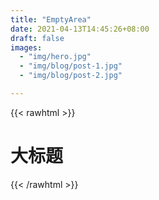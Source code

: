 ```yaml
---
title: "EmptyArea"
date: 2021-04-13T14:45:26+08:00
draft: false
images:
  - "img/hero.jpg"
  - "img/blog/post-1.jpg"
  - "img/blog/post-2.jpg"

---
```


{{< rawhtml >}}
  <h1 class="text-4xl text-red-500">大标题</h1>
{{< /rawhtml >}}
